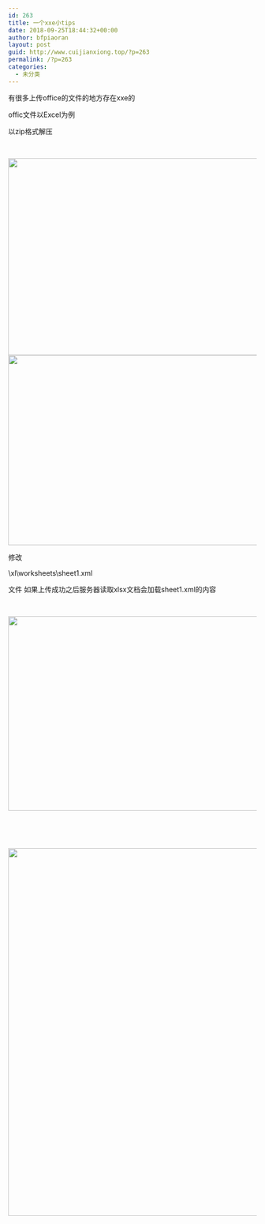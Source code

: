 ```yaml
---
id: 263
title: 一个xxe小tips
date: 2018-09-25T18:44:32+00:00
author: bfpiaoran
layout: post
guid: http://www.cuijianxiong.top/?p=263
permalink: /?p=263
categories:
  - 未分类
---
```

有很多上传office的文件的地方存在xxe的

offic文件以Excel为例

以zip格式解压

&nbsp;

<img class="alignnone size-full wp-image-264" src="http://www.cuijianxiong.top/wp-content/uploads/2018/09/11111.png" alt="" width="1029" height="399" srcset="http://www.cuijianxiong.top/wp-content/uploads/2018/09/11111.png 1029w, http://www.cuijianxiong.top/wp-content/uploads/2018/09/11111-300x116.png 300w, http://www.cuijianxiong.top/wp-content/uploads/2018/09/11111-768x298.png 768w, http://www.cuijianxiong.top/wp-content/uploads/2018/09/11111-1024x397.png 1024w" sizes="(max-width: 709px) 85vw, (max-width: 909px) 67vw, (max-width: 1362px) 62vw, 840px" /> 

<img class="alignnone size-full wp-image-265" src="http://www.cuijianxiong.top/wp-content/uploads/2018/09/11111-1.png" alt="" width="868" height="385" srcset="http://www.cuijianxiong.top/wp-content/uploads/2018/09/11111-1.png 868w, http://www.cuijianxiong.top/wp-content/uploads/2018/09/11111-1-300x133.png 300w, http://www.cuijianxiong.top/wp-content/uploads/2018/09/11111-1-768x341.png 768w" sizes="(max-width: 709px) 85vw, (max-width: 909px) 67vw, (max-width: 1362px) 62vw, 840px" /> 

修改

\xl\worksheets\sheet1.xml

文件 如果上传成功之后服务器读取xlsx文档会加载sheet1.xml的内容

&nbsp;

<img class="alignnone size-full wp-image-266" src="http://www.cuijianxiong.top/wp-content/uploads/2018/09/11111-2.png" alt="" width="1920" height="394" srcset="http://www.cuijianxiong.top/wp-content/uploads/2018/09/11111-2.png 1920w, http://www.cuijianxiong.top/wp-content/uploads/2018/09/11111-2-300x62.png 300w, http://www.cuijianxiong.top/wp-content/uploads/2018/09/11111-2-768x158.png 768w, http://www.cuijianxiong.top/wp-content/uploads/2018/09/11111-2-1024x210.png 1024w, http://www.cuijianxiong.top/wp-content/uploads/2018/09/11111-2-1200x246.png 1200w" sizes="(max-width: 709px) 85vw, (max-width: 909px) 67vw, (max-width: 1362px) 62vw, 840px" /> 

&nbsp;

&nbsp;

<img class="alignnone size-full wp-image-267" src="http://www.cuijianxiong.top/wp-content/uploads/2018/09/11111-3.png" alt="" width="1536" height="745" srcset="http://www.cuijianxiong.top/wp-content/uploads/2018/09/11111-3.png 1536w, http://www.cuijianxiong.top/wp-content/uploads/2018/09/11111-3-300x146.png 300w, http://www.cuijianxiong.top/wp-content/uploads/2018/09/11111-3-768x373.png 768w, http://www.cuijianxiong.top/wp-content/uploads/2018/09/11111-3-1024x497.png 1024w, http://www.cuijianxiong.top/wp-content/uploads/2018/09/11111-3-1200x582.png 1200w" sizes="(max-width: 709px) 85vw, (max-width: 909px) 67vw, (max-width: 1362px) 62vw, 840px" />